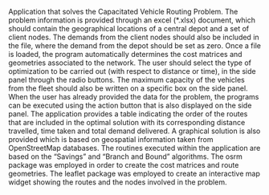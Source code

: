 Application that solves the Capacitated Vehicle Routing Problem. The problem information is provided through an excel (*.xlsx) document, which should contain the geographical locations of a central depot and a set of client nodes. The demands from the client nodes should also be included in the file, where the demand from the depot should be set as zero. Once a file is loaded, the program automatically determines the cost matrices and geometries associated to the network. The user should select the type of optimization to be carried out (with respect to distance or time), in the side panel through the radio buttons. The maximum capacity of the vehicles from the fleet should also be written on a specific box on the side panel. When the user has already provided the data for the problem, the programs can be executed using the action button that is also displayed on the side panel. The application provides a table indicating the order of the routes that are included in the optimal solution with its corresponding distance travelled, time taken and total demand delivered. A graphical solution is also provided which is based on geospatial information taken from OpenStreetMap databases. The routines executed within the application are based on the “Savings” and “Branch and Bound” algorithms. The osrm package was employed in order to create the cost matrices and route geometries. The leaflet package was employed to create an interactive map widget showing the routes and the nodes involved in the problem.
